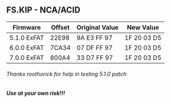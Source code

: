 ## FS.KIP - NCA/ACID  
| Firmware | Offset | Original Value | New Value |
| - | - | - | - |
| 5.1.0 ExFAT | 22E98 | 9A E3 FF 97 | 1F 20 03 D5 |
| 6.0.0 ExFAT | 7CA34 | 07 DF FF 97 | 1F 20 03 D5 |  
| 7.0.0 ExFAT | 800A4 | 33 D7 FF 97 | 1F 20 03 D5 |  

###### Thanks roothorick for help in testing 5.1.0 patch  

##### Use at your own risk!!!
